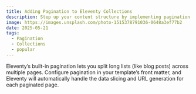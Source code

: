 ```yaml
---
title: Adding Pagination to Eleventy Collections
description: Step up your content structure by implementing pagination in your blog or listing pages.
image: https://images.unsplash.com/photo-1515378791036-0648a3ef77b2
date: 2025-05-21
tags: 
  - Pagination
  - Collections
  - popular
---
```

Eleventy’s built-in pagination lets you split long lists (like blog posts) across multiple pages. Configure pagination in your template’s front matter, and Eleventy will automatically handle the data slicing and URL generation for each paginated page.

